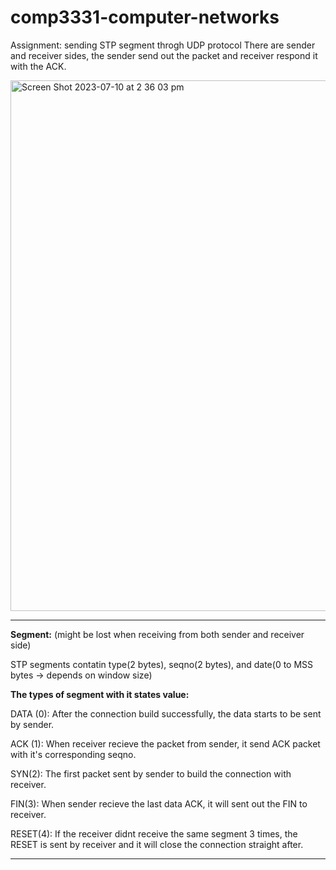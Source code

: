 # comp3331-computer-networks

Assignment: sending STP segment throgh UDP protocol
There are sender and receiver sides, the sender send out the packet and receiver respond it with the ACK.

<img 
  width="849" alt="Screen Shot 2023-07-10 at 2 36 03 pm" src="https://github.com/cinnamenn/comp3331-computer-networks/assets/132876315/8775dd0d-b00f-4c43-8c28-08cf0495bb95"
  />

----
**Segment:** (might be lost when receiving from both sender and receiver side)

STP segments contatin type(2 bytes), seqno(2 bytes), and date(0 to MSS bytes -> depends on window size)

**The types of segment with it states value:**

DATA (0): After the connection build successfully, the data starts to be sent by sender.

ACK (1): When receiver recieve the packet from sender, it send ACK packet with it's corresponding seqno.

SYN(2): The first packet sent by sender to build the connection with receiver.

FIN(3): When sender recieve the last data ACK, it will sent out the FIN to receiver.

RESET(4): If the receiver didnt receive the same segment 3 times, the RESET is sent by receiver and it will close the connection straight after.

----
